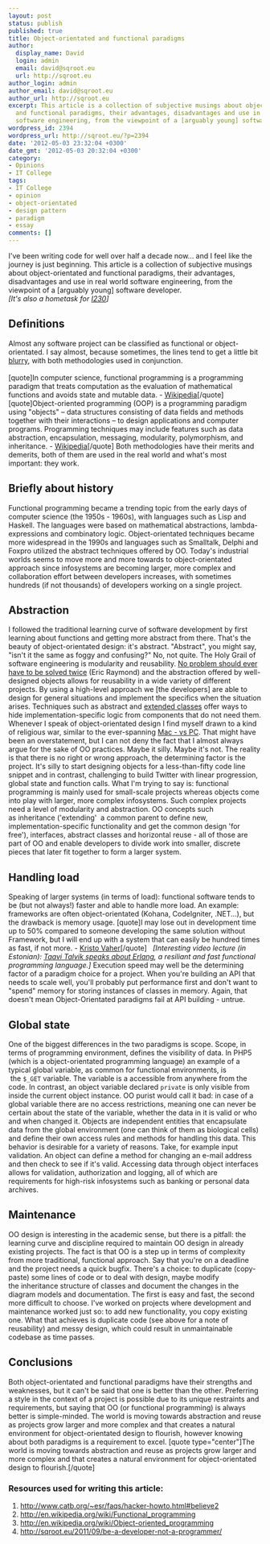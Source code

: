 ```yaml
---
layout: post
status: publish
published: true
title: Object-orientated and functional paradigms
author:
  display_name: David
  login: admin
  email: david@sqroot.eu
  url: http://sqroot.eu
author_login: admin
author_email: david@sqroot.eu
author_url: http://sqroot.eu
excerpt: This article is a collection of subjective musings about object-orientated
  and functional paradigms, their advantages, disadvantages and use in real world
  software engineering, from the viewpoint of a [arguably young] software developer.
wordpress_id: 2394
wordpress_url: http://sqroot.eu/?p=2394
date: '2012-05-03 23:32:04 +0300'
date_gmt: '2012-05-03 20:32:04 +0300'
category:
- Opinions
- IT College
tags:
- IT College
- opinion
- object-orientated
- design pattern
- paradigm
- essay
comments: []
---
```

<p class="info" style="text-align: left;">I've been writing code for well over half a decade now... and I feel like the journey is just beginning. This article is a collection of subjective musings about object-orientated and functional paradigms, their advantages, disadvantages and use in real world software engineering, from the viewpoint of a [arguably young] software developer.<br />
<em>[It's also a hometask for <a href="https://itcollege.ois.ee/subject/view?subject_id=127">I230</a>]<a id="more"></a><a id="more-2394"></a></em>
<div style="clear: both;">
<h2>Definitions</h2>
Almost any software project can be classified as functional or object-orientated. I say almost, because sometimes, the lines tend to get a little bit <a title="Wordpress has both classes and function libraries" href="http://core.svn.wordpress.org/trunk/wp-includes/">blurry</a>, with both methodologies used in conjunction.<br style="clear: both;" /><br />
[quote]In computer science, functional programming is a programming paradigm that treats computation as the evaluation of mathematical functions and avoids state and mutable data. - <a href="http://en.wikipedia.org/wiki/Functional_programming">Wikipedia</a>[/quote]<br />
[quote]Object-oriented programming (OOP) is a programming paradigm using "objects" – data structures consisting of data fields and methods together with their interactions – to design applications and computer programs. Programming techniques may include features such as data abstraction, encapsulation, messaging, modularity, polymorphism, and inheritance. - <a href="http://en.wikipedia.org/wiki/Object-oriented_programming">Wikipedia</a>[/quote]
Both methodologies have their merits and demerits, both of them are used in the real world and what's most important: they work.
<h2>Briefly about history</h2>
Functional programming became a trending topic from the early days of computer science (the 1950s - 1960s), with languages such as Lisp and Haskell. The languages were based on mathematical abstractions, lambda-expressions and combinatory logic.
Object-orientated techniques became more widespread in the 1990s and languages such as Smalltalk, Delphi and Foxpro utilized the abstract techniques offered by OO.
Today's industrial worlds seems to move more and more towards to object-orientated approach since infosystems are becoming larger, more complex and collaboration effort between developers increases, with sometimes hundreds (if not thousands) of developers working on a single project.
<h2>Abstraction</h2>
I followed the traditional learning curve of software development by first learning about functions and getting more abstract from there. That's the beauty of object-orientated design: it's abstract. "Abstract", you might say, "isn't it the same as foggy and confusing?" No, not quite. The Holy Grail of software engineering is modularity and reusability. <a href="http://www.catb.org/~esr/faqs/hacker-howto.html#believe2">No problem should ever have to be solved twice</a> (Eric Raymond) and the abstraction offered by well-designed objects allows for reusability in a wide variety of different projects. By using a high-level approach we [the developers] are able to design for general situations and implement the specifics when the situation arises. Techniques such as abstract and <a href="http://jadendreamer.wordpress.com/2011/05/13/php-tutorial-learning-oop-class-basics-extending-classes/">extended classes</a> offer ways to hide implementation-specific logic from components that do not need them.
Whenever I speak of object-orientated design I find myself drawn to a kind of religious war, similar to the ever-spanning <a href="http://www.geek.com/articles/apple/apple-fanaticism-similar-to-religious-devotion-according-to-scientists-20110519/">Mac - vs PC</a>. That might have been an overstatement, but I can not deny the fact that I almost always argue for the sake of OO practices. Maybe it silly. Maybe it's not. The reality is that there is no right or wrong approach, the determining factor is the project. It's silly to start designing objects for a less-than-fifty code line snippet and in contrast, challenging to build Twitter with linear progression, global state and function calls. What I'm trying to say is: functional programming is mainly used for small-scale projects whereas objects come into play with larger, more complex infosystems.
Such complex projects need a level of modularity and abstraction. OO concepts such as inheritance ('extending'  a common parent to define new, implementation-specific functionality and get the common design 'for free'), interfaces, abstract classes and horizontal reuse - all of those are part of OO and enable developers to divide work into smaller, discrete pieces that later fit together to form a larger system.
<h2>Handling load</h2>
Speaking of larger systems (in terms of load): functional software tends to be (but not always!) faster and able to handle more load. An example: frameworks are often object-orientated (Kohana, CodeIgniter, .NET...), but the drawback is memory usage.
[quote]I may lose out in development time up to 50% compared to someone developing the same solution without Framework, but I will end up with a system that can easily be hundred times as fast, if not more. - <a href="http://sqroot.eu/2011/09/be-a-developer-not-a-programmer/">Kristo Vaher</a>[/quote]
&nbsp;
<em>[Interesting video lecture (in Estonian): <a href="http://devclub.ee/lugu/video/erlang-taavi-talvik">Taavi Talvik speaks about Erlang</a>, a resiliant and fast functional programming language.]</em>
Execution speed may well be the determining factor of a paradigm choice for a project. When you're building an API that needs to scale well, you'll probably put performance first and don't want to "spend" memory for storing instances of classes in memory. Again, that doesn't mean Object-Orientated paradigms fail at API building - untrue.
<h2>Global state</h2>
One of the biggest differences in the two paradigms is scope. Scope, in terms of programming environment, defines the visibility of data. In PHP5 (which is a object-orientated programming language) an example of a typical global variable, as common for functional environments, is  the <code>$_GET</code> variable. The variable is a accessible from anywhere from the code. In contrast, an object variable declared <code>private</code> is only visible from inside the current object instance. OO purist would call it bad: in case of a global variable there are no access restrictions, meaning one can never be certain about the state of the variable, whether the data in it is valid or who and when changed it.
Objects are independent entities that encapsulate data from the global environment (one can think of them as biological cells) and define their own access rules and methods for handling this data. This behavior is desirable for a variety of reasons. Take, for example input validation. An object can define a method for changing an e-mail address and then check to see if it's valid. Accessing data through object interfaces allows for validation, authorization and logging, all of which are requirements for high-risk infosystems such as banking or personal data archives.
<h2>Maintenance</h2>
OO design is interesting in the academic sense, but there is a pitfall: the learning curve and discipline required to maintain OO design in already existing projects. The fact is that OO is a step up in terms of complexity from more traditional, functional approach. Say that you're on a deadline and the project needs a quick bugfix. There's a choice: to duplicate (copy-paste) some lines of code or to deal with design, maybe modify the inheritance structure of classes and document the changes in the diagram models and documentation. The first is easy and fast, the second more difficult to choose.
I've worked on projects where development and maintenance worked just so: to add new functionality, you copy existing one. What that achieves is duplicate code (see above for a note of reusability) and messy design, which could result in unmaintainable codebase as time passes.
<h2>Conclusions</h2>
Both object-orientated and functional paradigms have their strengths and weaknesses, but it can't be said that one is better than the other. Preferring a style in the context of a project is possible due to its unique restraints and requirements, but saying that OO (or functional programming) is always better is simple-minded. The world is moving towards abstraction and reuse as projects grow larger and more complex and that creates a natural environment for object-orientated design to flourish, however knowing about both paradigms is a requirement to excel.
[quote type="center"]The world is moving towards abstraction and reuse as projects grow larger and more complex and that creates a natural environment for object-orientated design to flourish.[/quote]
<h3></h3>
<h3>Resources used for writing this article:</h3>
<ol>
<li><a href="http://www.catb.org/~esr/faqs/hacker-howto.html#believe2">http://www.catb.org/~esr/faqs/hacker-howto.html#believe2</a></li>
<li><a href="http://en.wikipedia.org/wiki/Functional_programming">http://en.wikipedia.org/wiki/Functional_programming</a></li>
<li><a href="http://en.wikipedia.org/wiki/Object-oriented_programming">http://en.wikipedia.org/wiki/Object-oriented_programming</a></li>
<li><a href="http://sqroot.eu/2011/09/be-a-developer-not-a-programmer/">http://sqroot.eu/2011/09/be-a-developer-not-a-programmer/</a></li>
</ol>

